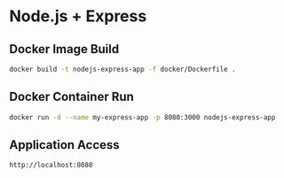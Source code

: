 # Node.js + Express

## Docker Image Build

```bash
docker build -t nodejs-express-app -f docker/Dockerfile .
```

## Docker Container Run

```bash
docker run -d --name my-express-app -p 8080:3000 nodejs-express-app
```

## Application Access

```bash
http://localhost:8080
```